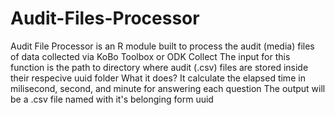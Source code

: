 # Audit-Files-Processor
Audit File Processor is an R module built to process the audit (media) files of data collected via KoBo Toolbox or ODK Collect
The input for this function is the path to directory where audit (.csv) files are stored inside their respecive uuid folder
What it does? It calculate the elapsed time in milisecond, second, and minute for answering each question
The output will be a .csv file named with it's belonging form uuid
